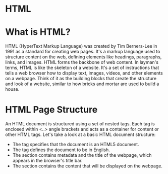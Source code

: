 # HTML
# What is HTML?
HTML (HyperText Markup Language) was created by Tim Berners-Lee in 1991 as a standard for creating web pages. It's a markup language used to structure content on the web, defining elements like headings, paragraphs, links, and images. HTML forms the backbone of web content. In layman's terms, HTML is like the skeleton of a website. It's a set of instructions that tells a web browser how to display text, images, videos, and other elements on a webpage. Think of it as the building blocks that create the structure and look of a website, similar to how bricks and mortar are used to build a house.
# HTML Page Structure
An HTML document is structured using a set of nested tags. Each tag is enclosed within <..> angle brackets and acts as a container for content or other HTML tags. Let's take a look at a basic HTML document structure:
<!DOCTYPE html>
<html>
<head>
    <title>Document</title>
</head>
<body>
   <!-- content -->
</body>
</html>

- The <!DOCTYPE html> tag specifies that the document is an HTML5 document.
- The <html lang="en"> tag defines the document to be in English.
- The <head> section contains metadata and the title of the webpage, which appears in the browser's title bar.
- The <body> section contains the content that will be displayed on the webpage.
